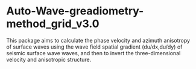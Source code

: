# Auto-Wave-greadiometry-method_grid_v3.0
This package aims to calculate the phase velocity and azimuth anisotropy of surface waves using the wave field spatial gradient (du/dx,du/dy) of seismic surface wave waves, and then to invert the three-dimensional velocity and anisotropic structure. 
